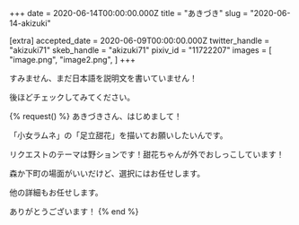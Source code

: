 +++
date = 2020-06-14T00:00:00.000Z
title = "あきづき"
slug = "2020-06-14-akizuki"

[extra]
accepted_date = 2020-06-09T00:00:00.000Z
twitter_handle = "akizuki71"
skeb_handle = "akizuki71"
pixiv_id = "11722207"
images = [
  "image.png",
  "image2.png",
]
+++

すみません、まだ日本語を説明文を書いていません！

後ほどチェックしてみてください。

{% request() %}
あきづきさん、はじめまして！

「小女ラムネ」の「足立甜花」を描いてお願いしたいんです。

リクエストのテーマは野ションです！甜花ちゃんが外でおしっこしています！

森か下町の場面がいいだけど、選択にはお任せします。

他の詳細もお任せします。

ありがとうございます！
{% end %}